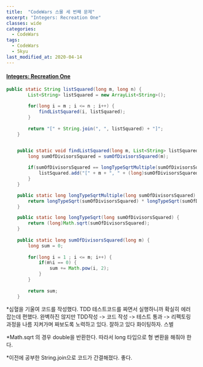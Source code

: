 ```yaml
---
title:  "CodeWars 스물 세 번째 문제"
excerpt: "Integers: Recreation One"
classes: wide
categories:
  - CodeWars
tags:
  - CodeWars
  - 5kyu
last_modified_at: 2020-04-14
---
```


#### [Integers: Recreation One](https://www.codewars.com/kata/55aa075506463dac6600010d)

```java
public static String listSquared(long m, long n) {
		List<String> listSquared = new ArrayList<String>();
		
		for(long i = m ; i <= n ; i++) {
			findListSquared(i, listSquared);
		}
		
		return "[" + String.join(", ", listSquared) + "]";
	}


	public static void findListSquared(long m, List<String> listSquared) {
		long sumOfDivisorsSquared = sumOfDivisorsSquared(m);
		
		if(sumOfDivisorsSquared == longTypeSqrtMultiple(sumOfDivisorsSquared)) {
			listSquared.add("[" + m + ", " + (long)sumOfDivisorsSquared + "]");
		}
	}

	public static long longTypeSqrtMultiple(long sumOfDivisorsSquared) {
		return longTypeSqrt(sumOfDivisorsSquared) * longTypeSqrt(sumOfDivisorsSquared);
	}

	public static long longTypeSqrt(long sumOfDivisorsSquared) {
		return (long)Math.sqrt(sumOfDivisorsSquared);
	}
	
	public static long sumOfDivisorsSquared(long m) {
		long sum = 0;
		
		for(long i = 1 ; i <= m; i++) {
			if(m%i == 0) {
				sum += Math.pow(i, 2);
			}
		}
		
		return sum;
	}
```

*심혈을 기울여 코드를 작성했다. TDD 테스트코드를 짜면서 실행하니까 확실히 에러 잡는데 편했다. 완벽하진 않지만 TDD작성 -> 코드 작성 -> 테스트 통과 -> 리펙토링 과정을 나름 지켜가며 짜보도록 노력하고 있다. 잘하고 있다 화이팅하자. 스벌

*Math.sqrt 의 경우 double을 반환한다. 따라서 long 타입으로 형 변환을 해줘야 한다. 

*이전에 공부한 String.join으로 코드가 간결해졌다. 좋다. 